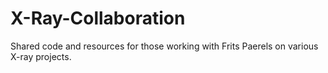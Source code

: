 # X-Ray-Collaboration
Shared code and resources for those working with Frits Paerels on various X-ray projects. 
